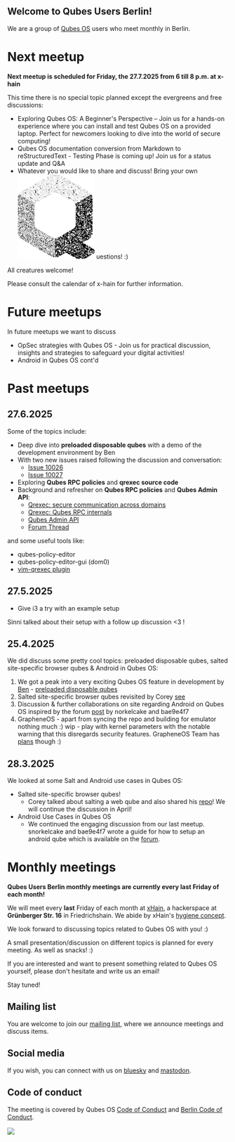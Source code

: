 ## Welcome to Qubes Users Berlin!

We are a group of [Qubes OS](https://www.qubes-os.org) users who meet monthly in Berlin. 

# Next meetup

**Next meetup is scheduled for Friday, the 27.7.2025 from 6 till 8 p.m. at x-hain**

This time there is no special topic planned except the evergreens and free discussions:

- Exploring Qubes OS: A Beginner's Perspective – Join us for a hands-on experience where you can install and test Qubes OS on a provided laptop. Perfect for newcomers looking to dive into the world of secure computing!
- Qubes OS documentation conversion from Markdown to reStructuredText - Testing Phase is coming up! Join us for a status update and Q&A
- Whatever you would like to share and discuss! Bring your own ![Q](./qubes-logo-grain2.png) uestions! :)

All creatures welcome!

Please consult the calendar of x-hain for further information.

# Future meetups

In future meetups we want to discuss

- OpSec strategies with Qubes OS - Join us for practical discussion, insights and strategies to safeguard your digital activities!
- Android in Qubes OS cont'd


# Past meetups

## 27.6.2025

Some of the topics include:

- Deep dive into **preloaded disposable qubes** with a demo of the development environment by Ben
- With two new issues raised following the discussion and conversation:
  - [Issue 10026](https://github.com/QubesOS/qubes-issues/issues/10026)
  - [Issue 10027](https://github.com/QubesOS/qubes-issues/issues/10027)
- Exploring **Qubes RPC policies** and **qrexec source code**
- Background and refresher on **Qubes RPC policies** and **Qubes Admin API**:
  - [Qrexec: secure communication across domains](https://www.qubes-os.org/doc/qrexec/)
  - [Qrexec: Qubes RPC internals](https://www.qubes-os.org/doc/qrexec-internals/)
  - [Qubes Admin API](https://www.qubes-os.org/doc/admin-api/)
  - [Forum Thread](https://forum.qubes-os.org/t/how-to-use-the-qubes-admin-polcies-api-despite-the-lack-of-documentation-wip/29863)

and some useful tools like:

  - qubes-policy-editor
  - qubes-policy-editor-gui (dom0)
  - [vim-qrexec plugin](https://github.com/ben-grande/vim-qrexec)

## 27.5.2025

- Give i3 a try with an example setup 

Sinni talked about their setup with a follow up discussion <3 !


## 25.4.2025

We did discuss some pretty cool topics: preloaded disposable qubes, salted site-specific browser qubes & Android in Qubes OS:

1. We got a peak into a very exciting Qubes OS feature in development by [Ben](https://github.com/ben-grande) - [preloaded disposable qubes](https://github.com/QubesOS/qubes-issues/issues/1512)
2. Salted site-specific browser qubes revisited by Corey [see](https://github.com/coyotebush/qubes-salt/tree/web) 
3. Discussion & further collaborations on site regarding Android on Qubes OS inspired by the forum [post](https://forum.qubes-os.org/t/use-android-apps-in-qubesos/32971) by norkelcake and bae9e4f7 
4. GrapheneOS - apart from syncing the repo and building for emulator nothing much :) wip - play with kernel parameters with the notable warning that this disregards security features. GrapheneOS Team has [plans](https://grapheneos.social/@GrapheneOS/113185686714810236) though :)

## 28.3.2025

We looked at some Salt and Android use cases in Qubes OS:

- Salted site-specific browser qubes!
  - Corey talked about salting a web qube and also shared his [repo](https://github.com/coyotebush/qubes-salt)! We will continue the discussion in April!
- Android Use Cases in Qubes OS
  - We continued the engaging discussion from our last meetup. snorkelcake and bae9e4f7 wrote a guide for how to setup an android qube which is available on the [forum](https://forum.qubes-os.org/t/use-android-apps-in-qubesos/32971).

# Monthly meetings

**Qubes Users Berlin monthly meetings are currently every last Friday of each month!**

We will meet every **last** Friday of each month at [xHain](https://x-hain.de/de/participate/#content), a hackerspace at **Grünberger Str. 16** in Friedrichshain. We abide by xHain's [hygiene concept](https://wiki.x-hain.de/de/xHain/hygiene-konzept).

We look forward to discussing topics related to Qubes OS with you! :) 

A small presentation/discussion on different topics is planned for every meeting. As well as snacks! :)

If you are interested and want to present something related to Qubes OS yourself,
please don't hesitate and write us an email! 

Stay tuned! 

## Mailing list

You are welcome to join our [mailing list](https://www.autistici.org/mailman/listinfo/qub), where we announce meetings and discuss items.

## Social media

If you wish, you can connect with us on [bluesky](https://bsky.app/profile/qubes-users-berlin.bsky.social) and [mastodon](https://mastodon.social/@qubes_users_berlin).

## Code of conduct

The meeting is covered by Qubes OS [Code of Conduct](https://qubes-os.org/code-of-conduct) and [Berlin Code of Conduct](https://berlincodeofconduct.org/). 

<img src="https://github.com/QubesOS/qubes-attachment/raw/master/icons/qubes-community-event/qubes-community-event.png" align="center" width="200">
